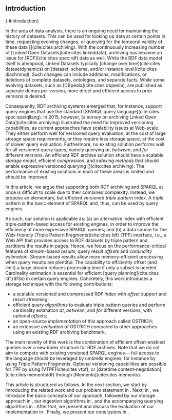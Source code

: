 ## Introduction
{:#introduction}

In the area of data analysis,
there is an ongoing need for maintaining the history of datasets.
This can be used for looking up data at certain points in time,
requesting evolving changes,
or querying for the temporal validity of these data [](cite:cites archiving).
With the continuously increasing number of [Linked Open Datasets](cite:cites linkeddata),
archiving has become an issue for [RDF](cite:cites spec:rdf) data as well.
While the RDF data model itself is atemporal, Linked Datasets typically [change over time](cite:cites datasetdynamics) on
[dataset, schema, and/or instance level](cite:cites diachronql).
Such changes can include additions,
modifications, or deletions of complete datasets, ontologies, and separate facts.
While some evolving datasets, such as [DBpedia](cite:cites dbpedia),
are published as separate dumps per version,
more direct and efficient access to prior versions is desired.

Consequently,
RDF archiving systems emerged that, for instance, support query engines that use the standard [SPARQL query language](cite:cites spec:sparqllang).
In 2015, however, [a survey on archiving Linked Open Data](cite:cites archiving) illustrated the need for improved versioning capabilities,
as current approaches have scalability issues at Web-scale.
They either perform well for versioned query evaluation, at the cost of large storage space requirements,
or they require less storage space, at the cost of slower query evaluation.
Furthermore, no existing solution performs well for all versioned query types, namely querying *at*, *between*, and *for* different versions.
An efficient RDF archive solution should have a scalable *storage model*,
efficient *compression*, and *indexing methods* that should enable expressive versioned querying [](cite:cites archiving).
The performance of existing solutions in each of these areas is limited and should be improved.

In this article,
we argue that supporting both RDF archiving and SPARQL at once is difficult to scale due to their combined complexity.
Instead, we propose an elementary, but efficient versioned _triple pattern_ index.
A triple pattern is the basic element of SPARQL and, thus, can be used by query engines.

As such, our solution is applicable as:
(a) an alternative index with efficient triple-pattern-based access for existing engines, in order to improve the efficiency of more expressive SPARQL queries; and
(b) a data source for the Web-friendly [Triple Pattern Fragments](cite:cites ldf) (TPF) interface, i.e.,
a Web API that provides access to RDF datasets by triple pattern and partitions the results in pages.
Hence, we focus on the performance-critical features of _stream-based results_, query result _offsets_ and _cardinality estimation_.
Stream-based results allow more memory-efficient processing when query results are plentiful.
The capability to efficiently offset (and limit) a large stream reduces processing time if only a subset is needed.
Cardinality estimation is essential for efficient [query planning](cite:cites ldf,rdf3x) in certain query engines.
Concretely,
this work introduces a storage technique with the following contributions:

- a scalable versioned and compressed RDF *index* with *offset* support and result *streaming*;
- efficient *query algorithms* to evaluate triple pattern queries and perform cardinality estimation *at*, *between*, and *for* different versions, with optional *offsets*;
- an open-source *implementation* of this approach called OSTRICH;
- an extensive *evaluation* of OSTRICH compared to other approaches using an existing RDF archiving benchmark.

The main novelty of this work is the combination of efficient offset-enabled queries over a new index structure for RDF archives.
Note that we do not aim to compete with existing versioned SPARQL engines---full access to the language should be leveraged by umbrella engines, for instance by using Triple Pattern Fragments.
Optional versioning capabilities are possible for TPF by using [VTPF](cite:cites vtpf),
or [datetime content-negotiation](cite:cites mementoldf) through [Memento](cite:cites memento).

This article is structured as follows.
In the next section, we start by introducing the related work and our problem statement in [](#problem-statement).
Next, in [](#fundamentals), we introduce the basic concepts of our approach,
followed by our storage approach in [](#storage), our ingestion algorithms in [](#ingestions),
and the accompanying querying algorithms in [](#querying).
After that, we present and discuss the evaluation of our implementation in [](#evaluation).
Finally, we present our conclusions in [](#conclusions).
